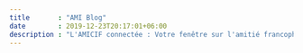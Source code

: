 ```yaml
---
title       : "AMI Blog"
date        : 2019-12-23T20:17:01+06:00
description : "L'AMICIF connectée : Votre fenêtre sur l'amitié francophone internationale."
---
```


